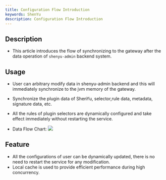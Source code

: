 ```yaml
---
title: Configuration Flow Introduction
keywords: ShenYu
description: Configuration Flow Introduction
---
```


## Description

* This article introduces the flow of synchronizing to the gateway after the data operation of `shenyu-admin` backend system.

## Usage

* User can arbitrary modify data in shenyu-admin backend and this will immediately synchronize to the jvm memory of the gateway.
* Synchronize the plugin data of ShenYu, selector,rule data, metadata, signature data, etc.
* All the rules of plugin selectors are dynamically configured and take effect immediately without restarting the service.

* Data Flow Chart:
 ![](https://yu199195.github.io/images/soul/plugin-data.png)

## Feature

* All the configurations of user can be dynamically updated, there is no need to restart the service for any modification.
* Local cache is used to provide efficient performance during high concurrency.
